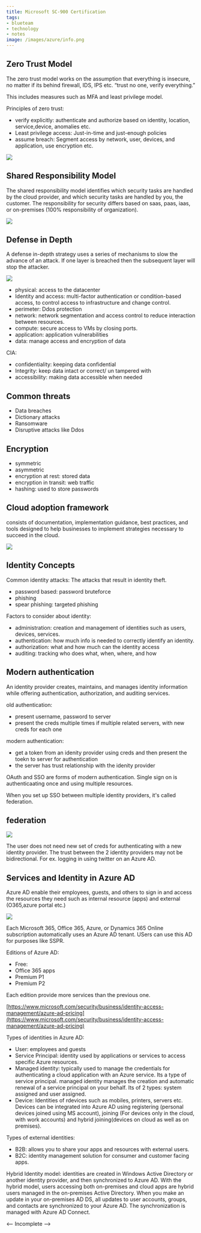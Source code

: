 ```yaml
---
title: Microsoft SC-900 Certification
tags:
- blueteam
- technology
- notes
image: /images/azure/info.png
---
```


<!--more-->

## Zero Trust Model

The zero trust model works on the assumption that everything is insecure, no matter if its behind firewall, IDS, IPS etc.   “trust no one, verify everything.”

This includes measures such as MFA and least privilege model.

Principles of zero trust:
- verify explicitly: authenticate and authorize based on identity, location, service,device, anomalies etc.
- Least privilege access: Just-in-time and just-enough policies
- assume breach: Segment access by network, user, devices, and application, use encryption etc.

![](zero.png)

## Shared Responsibility Model

The shared responsibility model identifies which security tasks are handled by the cloud provider, and which security tasks are handled by you, the customer. The responsibility for security differs based on saas, paas, iaas, or on-premises (100% responsibility of organization).

![](resp.png)

## Defense in Depth

A defense in-depth strategy uses a series of mechanisms to slow the advance of an attack. If one layer is breached then the subsequent layer will stop the attacker.

![](did.png)

- physical: access to the datacenter
- Identity and access: multi-factor authentication or condition-based access, to control access to infrastructure and change control.
- perimeter: Ddos protection
- network: network segmentation and access control to reduce interaction between resources.
- compute: secure access to VMs by closing ports.
- application: application vulnerabilities
- data: manage access and encryption of data

CIA:
- confidentiality: keeping data confidential
- Integrity: keep data intact or correct/ un tampered with
- accessibility: making data accessible when needed

## Common threats

- Data breaches
- Dictionary attacks
- Ransomware
- Disruptive attacks like Ddos

## Encryption

- symmetric
- asymmetric
- encryption at rest: stored data
- encryption in transit: web traffic
- hashing: used to store passwords

## Cloud adoption framework

consists of documentation, implementation guidance, best practices, and tools designed to help businesses to implement strategies necessary to succeed in the cloud. 

![](frame.png)

## Identity Concepts

Common identity attacks: The attacks that result in identity theft.

- password based: password bruteforce
- phishing
- spear phishing: targeted phishing

Factors to consider about identity:
- administration: creation and management of identities such as users, devices, services.
- authentication: how much info is needed to correctly identify an identity.
- authorization: what and how much can the identity access
- auditing: tracking who does what, when, where, and how

## Modern authentication

An identity provider creates, maintains, and manages identity information while offering authentication, authorization, and auditing services.

old authentication:
- present username, password to server
- present the creds multiple times if multiple related servers, with new creds for each one

modern authentication:
- get a token from an idenity provider using creds and then present the toekn to server for authentication
- the server has trust relationship with the idenity provider

OAuth and SSO are forms of  modern authentication. Single sign on is authenticaating once and using multiple resources.

When you set up SSO between multiple identity providers, it's called federation.

## federation

![](feds.png)

The user does not need new set of creds for authenticating with a new identity provider. The trust between the 2 identity providers may not be bidirectional. For ex. logging in using twitter on an Azure AD.

## Services and Identity in Azure AD

Azure AD enable their employees, guests, and others to sign in and access the resources they need such as internal resource (apps) and external (O365,azure portal etc.)

![](ad.png)

Each Microsoft 365, Office 365, Azure, or Dynamics 365 Online subscription automatically uses an Azure AD tenant. USers can use this AD for purposes like SSPR.

Editions of Azure AD:
- Free:
- Office 365 apps
- Premium P1
- Premium P2

Each edition provide more services than the previous one.

[https://www.microsoft.com/security/business/identity-access-management/azure-ad-pricing](https://www.microsoft.com/security/business/identity-access-management/azure-ad-pricing)

Types of identities in Azure AD:
- User: employees and guests
- Service Principal: identity used by applications or services to access specific Azure resources.
- Managed identity: typically used to manage the credentials for authenticating a cloud application with an Azure service. Its a type of service principal. managed identity manages the creation and automatic renewal of a service principal on your behalf.  Its of 2 types: system assigned and user assigned.
- Device: Identities of rdevices such as mobiles, printers, servers etc. Devices can be integrated into Azure AD using registering (personal devices joined using MS account), joining (For devices only in the cloud, with work accounts) and hybrid joining(devices on cloud as well as on premises).

Types of external identities:
- B2B: allows you to share your apps and resources with external users.
- B2C: identity management solution for consumer and customer facing apps.

Hybrid Identity model: identities are created in Windows Active Directory or another identity provider, and then synchronized to Azure AD. With the hybrid model, users accessing both on-premises and cloud apps are hybrid users managed in the on-premises Active Directory. When you make an update in your on-premises AD DS, all updates to user accounts, groups, and contacts are synchronized to your Azure AD. The synchronization is managed with Azure AD Connect.

<-- Incomplete -->